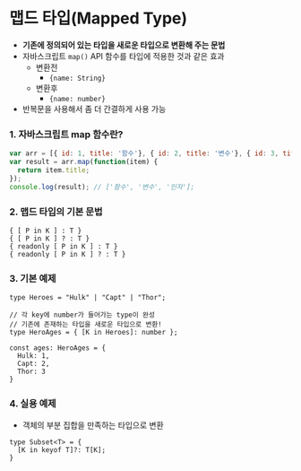 # 맵드 타입(Mapped Type)

- **기존에 정의되어 있는 타입을 새로운 타입으로 변환해 주는 문법** 
- 자바스크립트 `map()` API 함수를 타입에 적용한 것과 같은 효과
  - 변환전
    - `{name: String}`
  - 변환후
    - `{name: number}`
- 반복문을 사용해서 좀 더 간결하게 사용 가능



### 1. 자바스크립트 map 함수란?

```js
var arr = [{ id: 1, title: '함수'}, { id: 2, title: '변수'}, { id: 3, title: '인자'}];
var result = arr.map(function(item) {
  return item.title;
});
console.log(result); // ['함수', '변수', '인자'];
```



### 2. 맵드 타입의 기본 문법

```tsx
{ [ P in K ] : T }
{ [ P in K ] ? : T }
{ readonly [ P in K ] : T }
{ readonly [ P in K ] ? : T }
```



### 3. 기본 예제

```tsx
type Heroes = "Hulk" | "Capt" | "Thor";

// 각 key에 number가 들어가는 type이 완성
// 기존에 존재하는 타입을 새로운 타입으로 변환!
type HeroAges = { [K in Heroes]: number };

const ages: HeroAges = {
  Hulk: 1,
  Capt: 2,
  Thor: 3
}
```



### 4. 실용 예제

- 객체의 부분 집합을 만족하는 타입으로 변환

```tsx
type Subset<T> = {
  [K in keyof T]?: T[K];
}
```